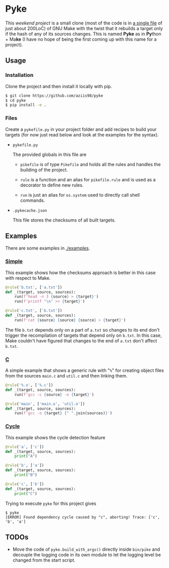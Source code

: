 # Pyke

This _weekend project_ is a small clone (most of the code is in [a single file](./pyke.py) of just about 200LoC) of GNU Make with the twist that it rebuilds a target only if the hash of any of its sources changes. This is named **Pyke** as in **Py**thon + Ma**ke** (I have no hope of being the first coming up with this name for a project).

## Usage

### Installation

Clone the project and then install it locally with pip.

```bash shell
$ git clone https://github.com/aziis98/pyke
$ cd pyke
$ pip install -e .
```

### Files

Create a `pykefile.py` in your project folder and add recipes to build your targets (for now just read below and look at the examples for the syntax).

- `pykefile.py`

    The provided globals in this file are

    - `pikefile` is of type `Pikefile` and holds all the rules and handles the building of the project.

    - `rule` is a function and an alias for `pikefile.rule` and is used as a decorator to define new rules.

    - `run` is just an alias for `os.system` used to directly call shell commands.

- `.pykecache.json`

    This file stores the checksums of all built targets.

## Examples

There are some examples in [./examples](./examples).

### [Simple](./examples/simple)

This example shows how the checksums approach is better in this case with respect to Make.

```python
@rule('b.txt', ['a.txt'])
def _(target, source, sources):
    run(f'head -n 3 {source} > {target}')
    run(f'printf "\n" >> {target}')

@rule('c.txt', ['b.txt'])
def _(target, source, sources):
    run(f'cat {source} {source} {source} > {target}')
```

The file `b.txt` depends only on a part of `a.txt` so changes to its end don't trigger the recompilation of targets that depend only on `b.txt`. In this case, Make couldn't have figured that changes to the end of `a.txt` don't affect `b.txt`. 

### [C](./examples/c)

A simple example that shows a generic rule with "`%`" for creating object files from the sources `main.c` and `util.c` and then linking them.

```python
@rule('%.o', ['%.c'])
def _(target, source, sources):
    run(f'gcc -c {source} -o {target}')

@rule('main', ['main.o', 'util.o'])
def _(target, source, sources):
    run(f'gcc -o {target} {" ".join(sources)}')
```

### [Cycle](./examples/cycle)

This example shows the cycle detection feature

```python
@rule('a', ['c'])
def _(target, source, sources):
    print("A")

@rule('b', ['a'])
def _(target, source, sources):
    print("B")

@rule('c', ['b'])
def _(target, source, sources):
    print("C")
```

Trying to execute `pyke` for this project gives 

```
$ pyke
[ERROR] Found dependency cycle caused by "c", aborting! Trace: ['c', 'b', 'a']
```

## TODOs

- Move the code of `pyke.build_with_args()` directly inside `bin/pike` and decouple the logging code in its own module to let the logging level be changed from the start script. 

